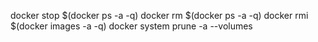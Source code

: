  docker stop $(docker ps -a -q)
 docker rm $(docker ps -a -q)
 docker rmi $(docker images -a -q)
 docker system prune -a --volumes